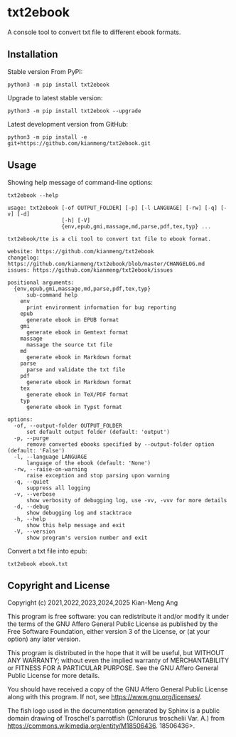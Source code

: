 # txt2ebook

A console tool to convert txt file to different ebook formats.

## Installation

Stable version From PyPI:

```console
python3 -m pip install txt2ebook
```

Upgrade to latest stable version:

```console
python3 -m pip install txt2ebook --upgrade
```

Latest development version from GitHub:

```console
python3 -m pip install -e git+https://github.com/kianmeng/txt2ebook.git
```

## Usage

Showing help message of command-line options:

```console
txt2ebook --help
```

<!--help !-->

```console
usage: txt2ebook [-of OUTPUT_FOLDER] [-p] [-l LANGUAGE] [-rw] [-q] [-v] [-d]
                 [-h] [-V]
                 {env,epub,gmi,massage,md,parse,pdf,tex,typ} ...

txt2ebook/tte is a cli tool to convert txt file to ebook format.

website: https://github.com/kianmeng/txt2ebook
changelog: https://github.com/kianmeng/txt2ebook/blob/master/CHANGELOG.md
issues: https://github.com/kianmeng/txt2ebook/issues

positional arguments:
  {env,epub,gmi,massage,md,parse,pdf,tex,typ}
      sub-command help
    env
      print environment information for bug reporting
    epub
      generate ebook in EPUB format
    gmi
      generate ebook in Gemtext format
    massage
      massage the source txt file
    md
      generate ebook in Markdown format
    parse
      parse and validate the txt file
    pdf
      generate ebook in Markdown format
    tex
      generate ebook in TeX/PDF format
    typ
      generate ebook in Typst format

options:
  -of, --output-folder OUTPUT_FOLDER
      set default output folder (default: 'output')
  -p, --purge
      remove converted ebooks specified by --output-folder option (default: 'False')
  -l, --language LANGUAGE
      language of the ebook (default: 'None')
  -rw, --raise-on-warning
      raise exception and stop parsing upon warning
  -q, --quiet
      suppress all logging
  -v, --verbose
      show verbosity of debugging log, use -vv, -vvv for more details
  -d, --debug
      show debugging log and stacktrace
  -h, --help
      show this help message and exit
  -V, --version
      show program's version number and exit
```

<!--help !-->

Convert a txt file into epub:

```console
txt2ebook ebook.txt
```

## Copyright and License

Copyright (c) 2021,2022,2023,2024,2025 Kian-Meng Ang

This program is free software: you can redistribute it and/or modify it under
the terms of the GNU Affero General Public License as published by the Free
Software Foundation, either version 3 of the License, or (at your option) any
later version.

This program is distributed in the hope that it will be useful, but WITHOUT ANY
WARRANTY; without even the implied warranty of MERCHANTABILITY or FITNESS FOR A
PARTICULAR PURPOSE. See the GNU Affero General Public License for more details.

You should have received a copy of the GNU Affero General Public License along
with this program. If not, see <https://www.gnu.org/licenses/>.

The fish logo used in the documentation generated by Sphinx is a public domain
drawing of Troschel's parrotfish (Chlorurus troschelii Var. A.) from
<https://commons.wikimedia.org/entity/M18506436>.
18506436>.
